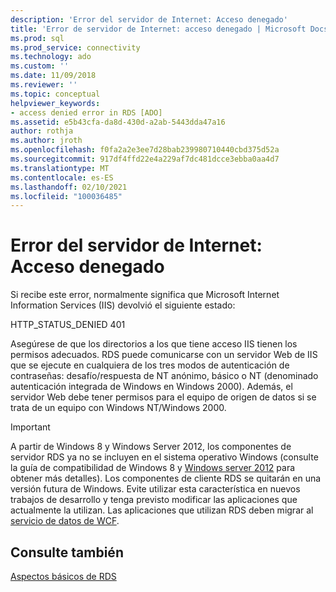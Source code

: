 ```yaml
---
description: 'Error del servidor de Internet: Acceso denegado'
title: 'Error de servidor de Internet: acceso denegado | Microsoft Docs'
ms.prod: sql
ms.prod_service: connectivity
ms.technology: ado
ms.custom: ''
ms.date: 11/09/2018
ms.reviewer: ''
ms.topic: conceptual
helpviewer_keywords:
- access denied error in RDS [ADO]
ms.assetid: e5b43cfa-da8d-430d-a2ab-5443dda47a16
author: rothja
ms.author: jroth
ms.openlocfilehash: f0fa2a2e3ee7d28bab239980710440cbd375d52a
ms.sourcegitcommit: 917df4ffd22e4a229af7dc481dcce3ebba0aa4d7
ms.translationtype: MT
ms.contentlocale: es-ES
ms.lasthandoff: 02/10/2021
ms.locfileid: "100036485"
---
```

# <a name="internet-server-error-access-denied"></a>Error del servidor de Internet: Acceso denegado
Si recibe este error, normalmente significa que Microsoft Internet Information Services (IIS) devolvió el siguiente estado:  
  
 HTTP_STATUS_DENIED 401  
  
 Asegúrese de que los directorios a los que tiene acceso IIS tienen los permisos adecuados. RDS puede comunicarse con un servidor Web de IIS que se ejecute en cualquiera de los tres modos de autenticación de contraseñas: desafío/respuesta de NT anónimo, básico o NT (denominado autenticación integrada de Windows en Windows 2000). Además, el servidor Web debe tener permisos para el equipo de origen de datos si se trata de un equipo con Windows NT/Windows 2000.  
  
> [!IMPORTANT]
>  A partir de Windows 8 y Windows Server 2012, los componentes de servidor RDS ya no se incluyen en el sistema operativo Windows (consulte la guía de compatibilidad de Windows 8 y [Windows server 2012](https://www.microsoft.com/download/details.aspx?id=27416) para obtener más detalles). Los componentes de cliente RDS se quitarán en una versión futura de Windows. Evite utilizar esta característica en nuevos trabajos de desarrollo y tenga previsto modificar las aplicaciones que actualmente la utilizan. Las aplicaciones que utilizan RDS deben migrar al [servicio de datos de WCF](/dotnet/framework/wcf/).  
  
## <a name="see-also"></a>Consulte también  
 [Aspectos básicos de RDS](./rds-fundamentals.md)